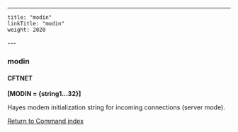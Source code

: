 ---
    title: "modin"
    linkTitle: "modin"
    weight: 2020
---<span id="modin"></span>

### modin

#### CFTNET

**[MODIN = {string1...32}]**

Hayes modem initialization string for incoming connections (server mode).

[Return to Command index](../../)
